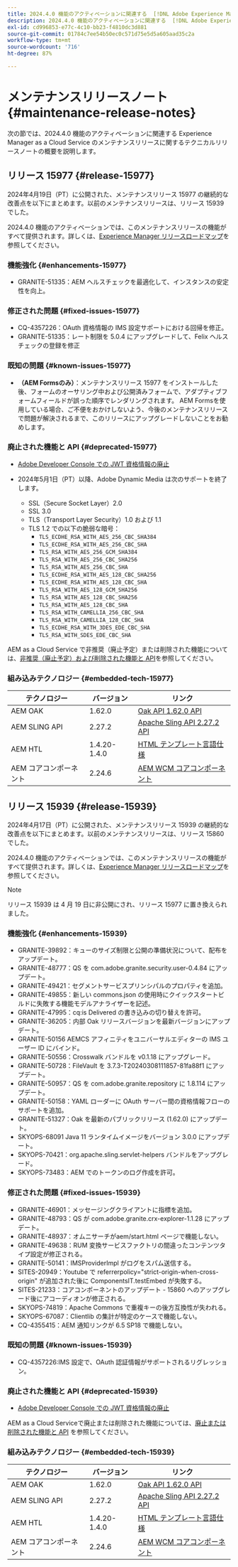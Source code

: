```yaml
---
title: 2024.4.0 機能のアクティベーションに関連する  [!DNL Adobe Experience Manager]  as a Cloud Service のメンテナンスリリースノート。
description: 2024.4.0 機能のアクティベーションに関連する  [!DNL Adobe Experience Manager]  as a Cloud Service のメンテナンスリリースノート。
exl-id: cd996853-e77c-4c10-bb23-f4810dc3d881
source-git-commit: 01784c7ee54b50ec0c571d75e5d5a605aad35c2a
workflow-type: tm+mt
source-wordcount: '716'
ht-degree: 87%

---
```


# メンテナンスリリースノート {#maintenance-release-notes}

次の節では、2024.4.0 機能のアクティベーションに関連する Experience Manager as a Cloud Service のメンテナンスリリースに関するテクニカルリリースノートの概要を説明します。

## リリース 15977 {#release-15977}

2024年4月19日（PT）に公開された、メンテナンスリリース 15977 の継続的な改善点を以下にまとめます。以前のメンテナンスリリースは、リリース 15939 でした。

2024.4.0 機能のアクティベーションでは、このメンテナンスリリースの機能がすべて提供されます。詳しくは、[Experience Manager リリースロードマップ](https://experienceleague.adobe.com/docs/experience-manager-release-information/aem-release-updates/update-releases-roadmap.html?lang=ja)を参照してください。

### 機能強化 {#enhancements-15977}

* GRANITE-51335：AEM ヘルスチェックを最適化して、インスタンスの安定性を向上。

### 修正された問題 {#fixed-issues-15977}

* CQ-4357226：OAuth 資格情報の IMS 設定サポートにおける回帰を修正。
* GRANITE-51335：レート制限を 5.0.4 にアップグレードして、Felix ヘルスチェックの登録を修正

### 既知の問題 {#known-issues-15977}

* **（AEM Formsのみ）**：メンテナンスリリース 15977 をインストールした後、フォームのオーサリング中および公開済みフォームで、アダプティブフォームフィールドが誤った順序でレンダリングされます。 AEM Formsを使用している場合、ご不便をおかけしないよう、今後のメンテナンスリリースで問題が解決されるまで、このリリースにアップグレードしないことをお勧めします。

### 廃止された機能と API {#deprecated-15977}

* [Adobe Developer Console での JWT 資格情報の廃止](/help/security/jwt-credentials-deprecation-in-adobe-developer-console.md)

* 2024年5月1日（PT）以降、Adobe Dynamic Media は次のサポートを終了します。

   * SSL（Secure Socket Layer）2.0
   * SSL 3.0
   * TLS（Transport Layer Security）1.0 および 1.1
   * TLS 1.2 での以下の脆弱な暗号：
      * `TLS_ECDHE_RSA_WITH_AES_256_CBC_SHA384`
      * `TLS_ECDHE_RSA_WITH_AES_256_CBC_SHA`
      * `TLS_RSA_WITH_AES_256_GCM_SHA384`
      * `TLS_RSA_WITH_AES_256_CBC_SHA256`
      * `TLS_RSA_WITH_AES_256_CBC_SHA`
      * `TLS_ECDHE_RSA_WITH_AES_128_CBC_SHA256`
      * `TLS_ECDHE_RSA_WITH_AES_128_CBC_SHA`
      * `TLS_RSA_WITH_AES_128_GCM_SHA256`
      * `TLS_RSA_WITH_AES_128_CBC_SHA256`
      * `TLS_RSA_WITH_AES_128_CBC_SHA`
      * `TLS_RSA_WITH_CAMELLIA_256_CBC_SHA`
      * `TLS_RSA_WITH_CAMELLIA_128_CBC_SHA`
      * `TLS_ECDHE_RSA_WITH_3DES_EDE_CBC_SHA`
      * `TLS_RSA_WITH_SDES_EDE_CBC_SHA`

AEM as a Cloud Service で非推奨（廃止予定）または削除された機能については、[非推奨（廃止予定）および削除された機能と API](/help/release-notes/deprecated-removed-features.md)を参照してください。

### 組み込みテクノロジー {#embedded-tech-15977}

| テクノロジー | バージョン | リンク |
|---|---|---|
| AEM OAK | 1.62.0 | [Oak API 1.62.0 API](https://www.javadoc.io/doc/org.apache.jackrabbit/oak-api/1.62.0/index.html) |
| AEM SLING API | 2.27.2 | [Apache Sling API 2.27.2 API](https://www.javadoc.io/doc/org.apache.sling/org.apache.sling.api/latest/index.html) |
| AEM HTL | 1.4.20-1.4.0 | [HTML テンプレート言語仕様](https://github.com/adobe/htl-spec) |
| AEM コアコンポーネント | 2.24.6 | [AEM WCM コアコンポーネント](https://github.com/adobe/aem-core-wcm-components) |

## リリース 15939 {#release-15939}

2024年4月17日（PT）に公開された、メンテナンスリリース 15939 の継続的な改善点を以下にまとめます。以前のメンテナンスリリースは、リリース 15860 でした。

2024.4.0 機能のアクティベーションでは、このメンテナンスリリースの機能がすべて提供されます。詳しくは、[Experience Manager リリースロードマップ](https://experienceleague.adobe.com/docs/experience-manager-release-information/aem-release-updates/update-releases-roadmap.html?lang=ja)を参照してください。

>[!NOTE]
>
>リリース 15939 は 4 月 19 日に非公開にされ、リリース 15977 に置き換えられました。

### 機能強化 {#enhancements-15939}

* GRANITE-39892：キューのサイズ制限と公開の準備状況について、配布をアップデート。
* GRANITE-48777：QS を com.adobe.granite.security.user-0.4.84 にアップデート。
* GRANITE-49421：セグメントサービスプリンシパルのプロパティを追加。
* GRANITE-49855：新しい commons.json の使用時にクイックスタートビルドに失敗する機能モデルアナライザーを記述。
* GRANITE-47995：cq:is Delivered の書き込みの切り替えを許可。
* GRANITE-36205：内部 Oak リリースバージョンを最新バージョンにアップデート。
* GRANITE-50156 AEMCS アフィニティをユニバーサルエディターの IMS ユーザー ID にバインド。
* GRANITE-50556：Crosswalk バンドルを v0.1.18 にアップグレード。
* GRANITE-50728：FileVault を 3.7.3-T20240308111857-81fa88f1 にアップデート。
* GRANITE-50957：QS を com.adobe.granite.repository に 1.8.114 にアップデート。
* GRANITE-50158：YAML ローダーに OAuth サーバー間の資格情報フローのサポートを追加。
* GRANITE-51327：Oak を最新のパブリックリリース (1.62.0) にアップデート。
* SKYOPS-68091 Java 11 ランタイムイメージをバージョン 3.0.0 にアップデート。
* SKYOPS-70421：org.apache.sling.servlet-helpers バンドルをアップグレード。
* SKYOPS-73483：AEM でのトークンのログ作成を許可。

### 修正された問題 {#fixed-issues-15939}

* GRANITE-46901：メッセージングクライアントに指標を追加。
* GRANITE-48793：QS が com.adobe.granite.crx-explorer-1.1.28 にアップデート。
* GRANITE-48937：オムニサーチがaem/start.html ページで機能しない。
* GRANITE-49638：RUM 変換サービスファクトリの間違ったコンテンツタイプ設定が修正される。
* GRANITE-50141：IMSProviderImpl がログをスパム送信する。
* SITES-20949：Youtube で referrerpolicy=&quot;strict-origin-when-cross-origin&quot; が追加された後に ComponentsIT.testEmbed が失敗する。
* SITES-21233：コアコンポーネントのアップデート - 15860 へのアップグレード後にアコーディオンが修正される。
* SKYOPS-74819：Apache Commons で重複キーの後方互換性が失われる。
* SKYOPS-67087：Clientlib の集計が特定のケースで機能しない。
* CQ-4355415：AEM 通知リンクが 6.5 SP18 で機能しない。

### 既知の問題 {#known-issues-15939}

* CQ-4357226:IMS 設定で、OAuth 認証情報がサポートされるリグレッション。

### 廃止された機能と API {#deprecated-15939}

* [Adobe Developer Console での JWT 資格情報の廃止](/help/security/jwt-credentials-deprecation-in-adobe-developer-console.md)

AEM as a Cloud Serviceで廃止または削除された機能については、[廃止または削除された機能と API](/help/release-notes/deprecated-removed-features.md) を参照してください。

### 組み込みテクノロジー {#embedded-tech-15939}

| テクノロジー | バージョン | リンク |
|---|---|---|
| AEM OAK | 1.62.0 | [Oak API 1.62.0 API](https://www.javadoc.io/doc/org.apache.jackrabbit/oak-api/1.62.0/index.html) |
| AEM SLING API | 2.27.2 | [Apache Sling API 2.27.2 API](https://www.javadoc.io/doc/org.apache.sling/org.apache.sling.api/latest/index.html) |
| AEM HTL | 1.4.20-1.4.0 | [HTML テンプレート言語仕様](https://github.com/adobe/htl-spec) |
| AEM コアコンポーネント | 2.24.6 | [AEM WCM コアコンポーネント](https://github.com/adobe/aem-core-wcm-components) |

